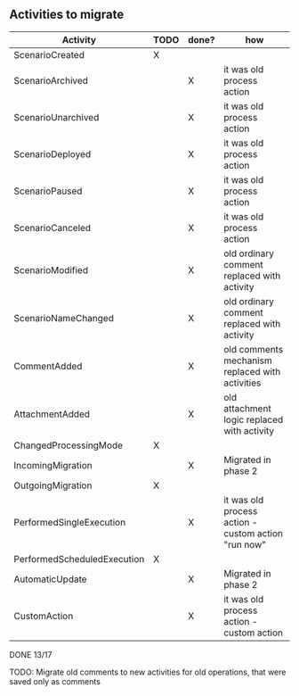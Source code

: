 ## Activities to migrate

| Activity                    | TODO | done? | how                                                 | 
|-----------------------------|------|-------|-----------------------------------------------------|
| ScenarioCreated             | X    |       |                                                     | 
| ScenarioArchived            |      | X     | it was old process action                           | 
| ScenarioUnarchived          |      | X     | it was old process action                           | 
| ScenarioDeployed            |      | X     | it was old process action                           | 
| ScenarioPaused              |      | X     | it was old process action                           | 
| ScenarioCanceled            |      | X     | it was old process action                           | 
| ScenarioModified            |      | X     | old ordinary comment replaced with activity         | 
| ScenarioNameChanged         |      | X     | old ordinary comment replaced with activity         | 
| CommentAdded                |      | X     | old comments mechanism replaced with activities     | 
| AttachmentAdded             |      | X     | old attachment logic replaced with activity         | 
| ChangedProcessingMode       | X    |       |                                                     | 
| IncomingMigration           |      | X     | Migrated in phase 2                                 | 
| OutgoingMigration           | X    |       |                                                     | 
| PerformedSingleExecution    |      | X     | it was old process action - custom action "run now" | 
| PerformedScheduledExecution | X    |       |                                                     |
| AutomaticUpdate             |      | X     | Migrated in phase 2                                 |
| CustomAction                |      | X     | it was old process action - custom action           |

DONE 13/17


TODO: Migrate old comments to new activities for old operations, that were saved only as comments
